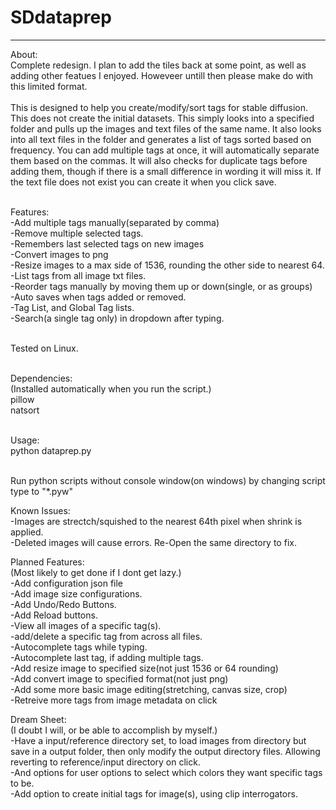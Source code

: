 # SDdataprep
<hr>
About:<br>
Complete redesign. I plan to add the tiles back at some point, as well as adding other featues I enjoyed. Howeveer untill then please make do with this limited format.
<br>
<br>
This is designed to help you create/modify/sort tags for stable diffusion. This does not create the initial datasets. This simply looks into a specified folder and pulls up the images and text files of the same name. It also looks into all text files in the folder and generates a list of tags sorted based on frequency. You can add multiple tags at once, it will automatically separate them based on the commas. It will also checks for duplicate tags before adding them, though if there is a small difference in wording it will miss it. If the text file does not exist you can create it when you click save.<br>

<br>Features:<br>
-Add multiple tags manually(separated by comma)<br>
-Remove multiple selected tags.<br>
-Remembers last selected tags on new images<br>
-Convert images to png<br>
-Resize images to a max side of 1536, rounding the other side to nearest 64.<br>
-List tags from all image txt files.<br>
-Reorder tags manually by moving them up or down(single, or as groups)<br>
-Auto saves when tags added or removed.<br>
-Tag List, and Global Tag lists.<br>
-Search(a single tag only) in dropdown after typing.<br>

<br>Tested on Linux.<br>

<br>Dependencies:<br>
(Installed automatically when you run the script.)<br>
pillow<br>
natsort<br>

<br>Usage:<br>
python dataprep.py<br>

<br>Run python scripts without console window(on windows) by changing script type to "*.pyw"<br>

Known Issues:<br>
-Images are strectch/squished to the nearest 64th pixel when shrink is applied.<br>
-Deleted images will cause errors. Re-Open the same directory to fix.<br>

Planned Features:<br>
(Most likely to get done if I dont get lazy.)<br>
-Add configuration json file<br>
-Add image size configurations.<br>
-Add Undo/Redo Buttons.<br>
-Add Reload buttons.<br>
-View all images of a specific tag(s).<br>
-add/delete a specific tag from across all files.<br>
-Autocomplete tags while typing.<br>
-Autocomplete last tag, if adding multiple tags.<br>
-Add resize image to specified size(not just 1536 or 64 rounding)<br>
-Add convert image to specified format(not just png)<br>
-Add some more basic image editing(stretching, canvas size, crop)<br>
-Retreive more tags from image metadata on click<br>

Dream Sheet:<br>
(I doubt I will, or be able to accomplish by myself.)<br>
-Have a input/reference directory set, to load images from directory but save in a output folder, then only modify the output directory files. Allowing reverting to reference/input directory on click.<br>
-And options for user options to select which colors they want specific tags to be.<br>
-Add option to create initial tags for image(s), using clip interrogators.<br>

